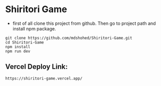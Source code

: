 # Shiritori Game 

- first of all clone this project from github. Then go to project path and install npm package.

```
git clone https://github.com/mdshohed/Shiritori-Game.git
cd Shiritori-Game
npm install
npm run dev
```

## Vercel Deploy Link:

```
https://shiritori-game.vercel.app/
```